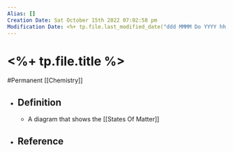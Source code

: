 ```yaml
---
Alias: []
Creation Date: Sat October 15th 2022 07:02:58 pm 
Modification Date: <%+ tp.file.last_modified_date("ddd MMMM Do YYYY hh:mm:ss a") %>
---
```

# <%+ tp.file.title %>
#Permanent [[Chemistry]]

- ## Definition
	- A diagram that shows the [[States Of Matter]]
- ## Reference